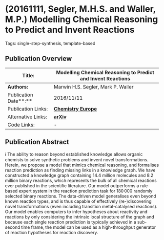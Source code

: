 # (20161111, Segler, M.H.S. and Waller, M.P.) Modelling Chemical Reasoning to Predict and Invent Reactions

Tags: single-step-synthesis, template-based

## Publication Overview

| **Title:**  | Modelling Chemical Reasoning to Predict and Invent Reactions |
| --- | --- |
| **Authors:**  | Marwin H.S. Segler, Mark P. Waller |
| Publication Date**:**  | 2016/11/11 |
| Publication Links: | [**Chemistry Europe**](https://chemistry-europe.onlinelibrary.wiley.com/doi/full/10.1002/chem.201604556) |
| Alternative Links: | [**arXiv**](https://arxiv.org/abs/1608.07117) |
| Code Links: | - |

## Publication Abstract

<aside>
ℹ️ The ability to reason beyond established knowledge allows organic chemists to solve synthetic problems and invent novel transformations. Herein, we propose a model that mimics chemical reasoning, and formalises reaction prediction as finding missing links in a knowledge graph. We have constructed a knowledge graph containing 14.4 million molecules and 8.2 million binary reactions, which represents the bulk of all chemical reactions ever published in the scientific literature. Our model outperforms a rule-based expert system in the reaction prediction task for 180 000 randomly selected binary reactions. The data-driven model generalises even beyond known reaction types, and is thus capable of effectively (re-)discovering novel transformations (even including transition metal-catalysed reactions). Our model enables computers to infer hypotheses about reactivity and reactions by only considering the intrinsic local structure of the graph and because each single reaction prediction is typically achieved in a sub-second time frame, the model can be used as a high-throughput generator of reaction hypotheses for reaction discovery.

</aside>